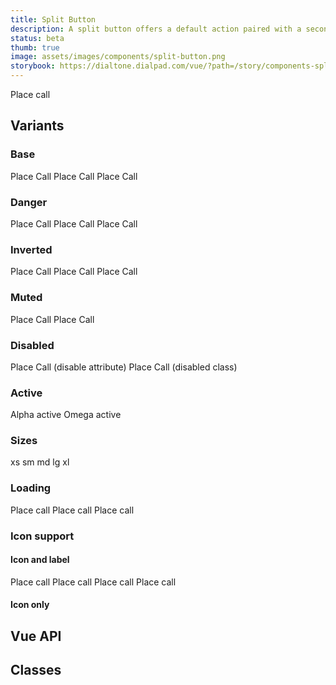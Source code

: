 ```yaml
---
title: Split Button
description: A split button offers a default action paired with a secondary action to reveal alternate, but related actions.
status: beta
thumb: true
image: assets/images/components/split-button.png
storybook: https://dialtone.dialpad.com/vue/?path=/story/components-split-button--default
---
```


<code-well-header>
  <dt-split-button
    omega-tooltip-text="More calling options"
  >
    Place call
    <template #dropdownList>
      <dt-list-item role="menuitem" navigation-type="arrow-keys"> Option 1 </dt-list-item>
      <dt-list-item role="menuitem" navigation-type="arrow-keys"> Option 2 </dt-list-item>
      <dt-list-item role="menuitem" navigation-type="arrow-keys"> Option 3 </dt-list-item>
    </template>
  </dt-split-button>
</code-well-header>

## Variants

### Base

<code-well-header>
  <dt-stack direction="row" gap="400">
      <dt-split-button omega-tooltip-text="More calling options"> Place Call </dt-split-button>
      <dt-split-button importance="outlined" omega-tooltip-text="More calling options"> Place Call </dt-split-button>
      <dt-split-button importance="clear" omega-tooltip-text="More calling options"> Place Call </dt-split-button>
  </dt-stack>
</code-well-header>

<code-example-tabs
htmlCode='
<span class="d-split-btn">
  <button class="base-button__button d-btn d-btn--primary d-split-btn__alpha d-split-btn__alpha--md" type="button">
    <span class="d-btn__label base-button__label"> Place Call </span>
  </button>
  <button class="base-button__button d-btn d-btn--primary d-btn--icon-only d-split-btn__omega d-split-btn__omega--md" type="button">
    <span class="base-button__icon d-btn__icon d-btn__icon--left">...</span>
  </button>
</span>
<span class="d-split-btn">
  <button class="base-button__button d-btn d-btn--outlined d-split-btn__alpha d-split-btn__alpha--md" type="button">
    <span class="d-btn__label base-button__label"> Place Call </span>
  </button>
  <button class="base-button__button d-btn d-btn--outlined d-btn--icon-only d-split-btn__omega d-split-btn__omega--md" type="button">
    <span class="base-button__icon d-btn__icon d-btn__icon--left">...</span>
  </button>
</span>
<span class="d-split-btn">
  <button class="base-button__button d-btn d-split-btn__alpha d-split-btn__alpha--md" type="button">
    <span class="d-btn__label base-button__label"> Place Call </span>
  </button>
  <button class="base-button__button d-btn d-btn--icon-only d-split-btn__omega d-split-btn__omega--md" type="button">
    <span class="base-button__icon d-btn__icon d-btn__icon--left">...</span>
  </button>
</span>
'
vueCode='
<dt-split-button omega-tooltip-text="More calling options"> Place Call </dt-button>
<dt-split-button importance="outlined" omega-tooltip-text="More calling options"> Place Call </dt-button>
<dt-split-button importance="clear" omega-tooltip-text="More calling options"> Place Call </dt-button>
'
showHtmlWarning />

### Danger

<code-well-header>
  <dt-stack direction="row" gap="400">
      <dt-split-button kind="danger" omega-tooltip-text="More calling options"> Place Call </dt-split-button>
      <dt-split-button importance="outlined" kind="danger" omega-tooltip-text="More calling options"> Place Call </dt-split-button>
      <dt-split-button importance="clear" kind="danger" omega-tooltip-text="More calling options"> Place Call </dt-split-button>
  </dt-stack>
</code-well-header>

<code-example-tabs
htmlCode='
<span class="d-split-btn">
  <button class="base-button__button d-btn d-btn--primary d-btn--danger d-split-btn__alpha d-split-btn__alpha--md" type="button">
    <span class="d-btn__label base-button__label"> Place Call </span>
  </button>
  <button class="base-button__button d-btn d-btn--primary d-btn--danger d-btn--icon-only d-split-btn__omega d-split-btn__omega--md" type="button">
    <span class="base-button__icon d-btn__icon d-btn__icon--left">...</span>
  </button>
</span>
<span class="d-split-btn">
  <button class="base-button__button d-btn d-btn--outlined d-btn--danger d-split-btn__alpha d-split-btn__alpha--md" type="button">
    <span class="d-btn__label base-button__label"> Place Call </span>
  </button>
  <button class="base-button__button d-btn d-btn--outlined d-btn--danger d-btn--icon-only d-split-btn__omega d-split-btn__omega--md" type="button">
    <span class="base-button__icon d-btn__icon d-btn__icon--left">...</span>
  </button>
</span>
<span class="d-split-btn">
  <button class="base-button__button d-btn d-btn--danger d-split-btn__alpha d-split-btn__alpha--md" type="button">
    <span class="d-btn__label base-button__label"> Place Call </span>
  </button>
  <button class="base-button__button d-btn d-btn--danger d-btn--icon-only d-split-btn__omega d-split-btn__omega--md" type="button">
    <span class="base-button__icon d-btn__icon d-btn__icon--left">...</span>
  </button>
</span>
'
vueCode='
<dt-split-button kind="danger" omega-tooltip-text="More calling options"> Place Call </dt-button>
<dt-split-button importance="outlined" kind="danger" omega-tooltip-text="More calling options"> Place Call </dt-button>
<dt-split-button importance="clear" kind="danger" omega-tooltip-text="More calling options"> Place Call </dt-button>
'
showHtmlWarning />

### Inverted

<code-well-header bgclass="d-bgc-contrast">
  <dt-stack direction="row" gap="400">
      <dt-split-button kind="inverted" omega-tooltip-text="More calling options"> Place Call </dt-split-button>
      <dt-split-button importance="outlined" kind="inverted" omega-tooltip-text="More calling options"> Place Call </dt-split-button>
      <dt-split-button importance="clear" kind="inverted" omega-tooltip-text="More calling options"> Place Call </dt-split-button>
  </dt-stack>
</code-well-header>

<code-example-tabs
htmlCode='
<span class="d-split-btn">
  <button class="base-button__button d-btn d-btn--primary d-btn--inverted d-split-btn__alpha d-split-btn__alpha--md" type="button">
    <span class="d-btn__label base-button__label"> Place Call </span>
  </button>
  <button class="base-button__button d-btn d-btn--primary d-btn--inverted d-btn--icon-only d-split-btn__omega d-split-btn__omega--md" type="button">
    <span class="base-button__icon d-btn__icon d-btn__icon--left">...</span>
  </button>
</span>
<span class="d-split-btn">
  <button class="base-button__button d-btn d-btn--outlined d-btn--inverted d-split-btn__alpha d-split-btn__alpha--md" type="button">
    <span class="d-btn__label base-button__label"> Place Call </span>
  </button>
  <button class="base-button__button d-btn d-btn--outlined d-btn--inverted d-btn--icon-only d-split-btn__omega d-split-btn__omega--md" type="button">
    <span class="base-button__icon d-btn__icon d-btn__icon--left">...</span>
  </button>
</span>
<span class="d-split-btn">
  <button class="base-button__button d-btn d-btn--inverted d-split-btn__alpha d-split-btn__alpha--md" type="button">
    <span class="d-btn__label base-button__label"> Place Call </span>
  </button>
  <button class="base-button__button d-btn d-btn--inverted d-btn--icon-only d-split-btn__omega d-split-btn__omega--md" type="button">
    <span class="base-button__icon d-btn__icon d-btn__icon--left">...</span>
  </button>
</span>
'
vueCode='
<dt-split-button kind="inverted" omega-tooltip-text="More calling options"> Place Call </dt-split-button>
<dt-split-button importance="outlined" kind="inverted" omega-tooltip-text="More calling options"> Place Call </dt-split-button>
<dt-split-button importance="clear" kind="inverted" omega-tooltip-text="More calling options"> Place Call </dt-split-button>
'
showHtmlWarning />

### Muted

<code-well-header>
  <dt-stack direction="row" gap="400">
      <dt-split-button importance="outlined" kind="muted" omega-tooltip-text="More calling options"> Place Call </dt-split-button>
      <dt-split-button importance="clear" kind="muted" omega-tooltip-text="More calling options"> Place Call </dt-split-button>
  </dt-stack>
</code-well-header>

<code-example-tabs
htmlCode='
<span class="d-split-btn">
  <button class="base-button__button d-btn d-btn--outlined d-btn--muted d-split-btn__alpha d-split-btn__alpha--md" type="button">
    <span class="d-btn__label base-button__label"> Place Call </span>
  </button>
  <button class="base-button__button d-btn d-btn--outlined d-btn--muted d-btn--icon-only d-split-btn__omega d-split-btn__omega--md" type="button">
    <span class="base-button__icon d-btn__icon d-btn__icon--left">...</span>
  </button>
</span>
<span class="d-split-btn">
  <button class="base-button__button d-btn d-btn--muted d-split-btn__alpha d-split-btn__alpha--md" type="button">
    <span class="d-btn__label base-button__label"> Place Call </span>
  </button>
  <button class="base-button__button d-btn d-btn--muted d-btn--icon-only d-split-btn__omega d-split-btn__omega--md" type="button">
    <span class="base-button__icon d-btn__icon d-btn__icon--left">...</span>
  </button>
</span>
'
vueCode='
<dt-split-button importance="outlined" kind="muted" omega-tooltip-text="More calling options"> Place Call </dt-split-button>
<dt-split-button importance="clear" kind="muted" omega-tooltip-text="More calling options"> Place Call </dt-split-button>
'
showHtmlWarning />

### Disabled

<code-well-header>
  <dt-stack direction="row" gap="400">
      <dt-split-button disabled omega-tooltip-text="More calling options"> Place Call (disable attribute)</dt-split-button>
      <span class="d-c-not-allowed">
        <dt-split-button class="d-btn--disabled" omega-tooltip-text="More calling options"> Place Call (disabled class) </dt-split-button>
      </span>
  </dt-stack>
</code-well-header>

<code-example-tabs
htmlCode='
<span class="d-split-btn">
  <button class="base-button__button d-btn d-btn--primary d-split-btn__alpha d-split-btn__alpha--md" type="button" disabled>
    <span class="d-btn__label base-button__label"> Place Call </span>
  </button>
  <button class="base-button__button d-btn d-btn--primary d-btn--icon-only d-split-btn__omega d-split-btn__omega--md" type="button" disabled>
    <span class="base-button__icon d-btn__icon d-btn__icon--left">...</span>
  </button>
</span>
<span class="d-split-btn">
  <button class="base-button__button d-btn d-btn--primary d-split-btn__alpha d-split-btn__alpha--md d-btn--disabled" type="button">
    <span class="d-btn__label base-button__label"> Place Call </span>
  </button>
  <button class="base-button__button d-btn d-btn--primary d-btn--icon-only d-split-btn__omega d-split-btn__omega--md d-btn--disabled" type="button">
    <span class="base-button__icon d-btn__icon d-btn__icon--left">...</span>
  </button>
</span>
'
vueCode='
<dt-split-button disabled> Place Call (disable attribute)</dt-split-button>
<span class="d-c-not-allowed">
  <dt-split-button class="d-btn--disabled"> Place Call (disabled class) </dt-split-button>
</span>
'
showHtmlWarning />

### Active

<code-well-header>
  <dt-stack direction="row" gap="400">
    <dt-split-button alpha-active omega-tooltip-text="More calling options"> Alpha active </dt-split-button>
    <dt-split-button omega-active omega-tooltip-text="More calling options"> Omega active </dt-split-button>
  </dt-stack>
</code-well-header>

<code-example-tabs
htmlCode='
<span class="d-split-btn">
  <button class="base-button__button d-btn d-btn--primary d-btn--active d-split-btn__alpha d-split-btn__alpha--md" type="button">
    <span class="d-btn__label base-button__label"> Place Call </span>
  </button>
  <button class="base-button__button d-btn d-btn--primary d-btn--icon-only d-split-btn__omega d-split-btn__omega--md" type="button">
    <span class="base-button__icon d-btn__icon d-btn__icon--left">...</span>
  </button>
</span>
<span class="d-split-btn">
  <button class="base-button__button d-btn d-btn--primary d-split-btn__alpha d-split-btn__alpha--md" type="button">
    <span class="d-btn__label base-button__label"> Place Call </span>
  </button>
  <button class="base-button__button d-btn d-btn--primary d-btn--active d-btn--icon-only d-split-btn__omega d-split-btn__omega--md" type="button">
    <span class="base-button__icon d-btn__icon d-btn__icon--left">...</span>
  </button>
</span>
<span class="d-split-btn">
  <button class="base-button__button d-btn d-btn--primary d-btn--active d-split-btn__alpha d-split-btn__alpha--md" type="button">
    <span class="d-btn__label base-button__label"> Place Call </span>
  </button>
  <button class="base-button__button d-btn d-btn--primary d-btn--active d-btn--icon-only d-split-btn__omega d-split-btn__omega--md" type="button">
    <span class="base-button__icon d-btn__icon d-btn__icon--left">...</span>
  </button>
</span>
'
vueCode='
<dt-split-button alpha-active omega-tooltip-text="More calling options"> Alpha active </dt-split-button>
<dt-split-button omega-active omega-tooltip-text="More calling options"> Omega active </dt-split-button>
'
showHtmlWarning />

### Sizes

<code-well-header>
  <dt-stack direction="row" gap="400">
    <dt-split-button size="xs" omega-tooltip-text="More calling options"> xs </dt-split-button>
    <dt-split-button size="sm" omega-tooltip-text="More calling options"> sm </dt-split-button>
    <dt-split-button size="md" omega-tooltip-text="More calling options"> md </dt-split-button>
    <dt-split-button size="lg" omega-tooltip-text="More calling options"> lg </dt-split-button>
    <dt-split-button size="xl" omega-tooltip-text="More calling options"> xl </dt-split-button>
  </dt-stack>
</code-well-header>

<code-example-tabs
htmlCode='
<span class="d-split-btn">
  <button class="base-button__button d-btn d-btn--primary d-btn--xs d-split-btn__alpha d-split-btn__alpha--xs" type="button">
    <span class="d-btn__label base-button__label"> Place Call </span>
  </button>
  <button class="base-button__button d-btn d-btn--primary d-btn--xs d-btn--icon-only d-split-btn__omega d-split-btn__omega--xs" type="button">
    <span class="base-button__icon d-btn__icon d-btn__icon--left">...</span>
  </button>
</span>
<span class="d-split-btn">
  <button class="base-button__button d-btn d-btn--primary d-btn--sm d-split-btn__alpha d-split-btn__alpha--sm" type="button">
    <span class="d-btn__label base-button__label"> Place Call </span>
  </button>
  <button class="base-button__button d-btn d-btn--primary d-btn--sm d-btn--icon-only d-split-btn__omega d-split-btn__omega--sm" type="button">
    <span class="base-button__icon d-btn__icon d-btn__icon--left">...</span>
  </button>
</span>
<span class="d-split-btn">
  <button class="base-button__button d-btn d-btn--primary d-split-btn__alpha d-split-btn__alpha--md" type="button">
    <span class="d-btn__label base-button__label"> Place Call </span>
  </button>
  <button class="base-button__button d-btn d-btn--primary d-btn--icon-only d-split-btn__omega d-split-btn__omega--md" type="button">
    <span class="base-button__icon d-btn__icon d-btn__icon--left">...</span>
  </button>
</span>
<span class="d-split-btn">
  <button class="base-button__button d-btn d-btn--primary d-btn--lg d-split-btn__alpha d-split-btn__alpha--lg" type="button">
    <span class="d-btn__label base-button__label"> Place Call </span>
  </button>
  <button class="base-button__button d-btn d-btn--primary d-btn--lg d-btn--icon-only d-split-btn__omega d-split-btn__omega--lg" type="button">
    <span class="base-button__icon d-btn__icon d-btn__icon--left">...</span>
  </button>
</span>
<span class="d-split-btn">
  <button class="base-button__button d-btn d-btn--primary d-btn--xl d-split-btn__alpha d-split-btn__alpha--xl" type="button">
    <span class="d-btn__label base-button__label"> Place Call </span>
  </button>
  <button class="base-button__button d-btn d-btn--primary d-btn--xl d-btn--icon-only d-split-btn__omega d-split-btn__omega--xl" type="button">
    <span class="base-button__icon d-btn__icon d-btn__icon--left">...</span>
  </button>
</span>
'
vueCode='
<dt-split-button size="xs" omega-tooltip-text="More calling options"> xs </dt-split-button>
<dt-split-button size="sm" omega-tooltip-text="More calling options"> sm </dt-split-button>
<dt-split-button size="md" omega-tooltip-text="More calling options"> md </dt-split-button>
<dt-split-button size="lg" omega-tooltip-text="More calling options"> lg </dt-split-button>
<dt-split-button size="xl" omega-tooltip-text="More calling options"> xl </dt-split-button>
'
showHtmlWarning />

### Loading

<code-well-header>
  <dt-stack direction="row" gap="400">
    <dt-split-button alpha-loading omega-tooltip-text="More calling options"> Place call </dt-split-button>
    <dt-split-button alpha-loading importance="outlined" omega-tooltip-text="More calling options"> Place call </dt-split-button>
    <dt-split-button alpha-loading importance="clear" omega-tooltip-text="More calling options"> Place call </dt-split-button>
  </dt-stack>
</code-well-header>

<code-example-tabs
htmlCode='
<span class="d-split-btn">
  <button class="base-button__button d-btn d-btn--primary d-btn--loading d-split-btn__alpha d-split-btn__alpha--md" type="button">
    <span class="d-btn__label base-button__label"> Place Call </span>
  </button>
  <button class="base-button__button d-btn d-btn--primary d-btn--icon-only d-split-btn__omega d-split-btn__omega--md" type="button">
    <span class="base-button__icon d-btn__icon d-btn__icon--left">...</span>
  </button>
</span>
<span class="d-split-btn">
  <button class="base-button__button d-btn d-btn--outlined d-btn--loading d-split-btn__alpha d-split-btn__alpha--md" type="button">
    <span class="d-btn__label base-button__label"> Place Call </span>
  </button>
  <button class="base-button__button d-btn d-btn--outlined d-btn--icon-only d-split-btn__omega d-split-btn__omega--md" type="button">
    <span class="base-button__icon d-btn__icon d-btn__icon--left">...</span>
  </button>
</span>
<span class="d-split-btn">
  <button class="base-button__button d-btn d-btn--loading d-split-btn__alpha d-split-btn__alpha--md" type="button">
    <span class="d-btn__label base-button__label"> Place Call </span>
  </button>
  <button class="base-button__button d-btn d-btn--icon-only d-split-btn__omega d-split-btn__omega--md" type="button">
    <span class="base-button__icon d-btn__icon d-btn__icon--left">...</span>
  </button>
</span>
'
vueCode='
<dt-split-button alpha-loading omega-tooltip-text="More calling options"> Place call </dt-split-button>
<dt-split-button alpha-loading importance="outlined" omega-tooltip-text="More calling options"> Place call </dt-split-button>
<dt-split-button alpha-loading importance="clear" omega-tooltip-text="More calling options"> Place call </dt-split-button>
'
showHtmlWarning />

### Icon support

#### Icon and label

<code-well-header>
  <dt-stack direction="row" gap="400">
    <dt-split-button importance="outlined" omega-tooltip-text="More calling options">
      <template #alphaIcon="{ size }">
        <dt-icon name="phone" :size="size" />
      </template>
      Place call
    </dt-split-button>
    <dt-split-button importance="outlined" alpha-icon-position="top" omega-tooltip-text="More calling options">
      <template #alphaIcon="{ size }">
        <dt-icon name="phone" :size="size" />
      </template>
      Place call
    </dt-split-button>
    <dt-split-button importance="outlined" alpha-icon-position="right" omega-tooltip-text="More calling options">
      <template #alphaIcon="{ size }">
        <dt-icon name="phone" :size="size" />
      </template>
      Place call
    </dt-split-button>
    <dt-split-button importance="outlined" alpha-icon-position="bottom" omega-tooltip-text="More calling options">
      <template #alphaIcon="{ size }">
        <dt-icon name="phone" :size="size" />
      </template>
      Place call
    </dt-split-button>
  </dt-stack>
</code-well-header>

<code-example-tabs
htmlCode='
<span class="d-split-btn">
  <button class="base-button__button d-btn d-btn--outlined d-split-btn__alpha d-split-btn__alpha--md" type="button">
    <span class="base-button__icon d-btn__icon d-btn__icon--left">
      <svg class="d-icon--size-300 d-icon">...</svg>
    </span>
    <span class="d-btn__label base-button__label"> Place Call </span>
  </button>
  <button class="base-button__button d-btn d-btn--outlined d-btn--icon-only d-split-btn__omega d-split-btn__omega--md" type="button">
    <span class="base-button__icon d-btn__icon d-btn__icon--left">...</span>
  </button>
</span>
<span class="d-split-btn">
  <button class="base-button__button d-btn d-btn--outlined d-split-btn__alpha d-split-btn__alpha--md" type="button">
    <span class="base-button__icon d-btn__icon d-btn__icon--top">
      <svg class="d-icon--size-300 d-icon">...</svg>
    </span>
    <span class="d-btn__label base-button__label"> Place Call </span>
  </button>
  <button class="base-button__button d-btn d-btn--outlined d-btn--icon-only d-split-btn__omega d-split-btn__omega--md" type="button">
    <span class="base-button__icon d-btn__icon d-btn__icon--left">...</span>
  </button>
</span>
<span class="d-split-btn">
  <button class="base-button__button d-btn d-btn--outlined d-split-btn__alpha d-split-btn__alpha--md" type="button">
    <span class="base-button__icon d-btn__icon d-btn__icon--right">
      <svg class="d-icon--size-300 d-icon">...</svg>
    </span>
    <span class="d-btn__label base-button__label"> Place Call </span>
  </button>
  <button class="base-button__button d-btn d-btn--outlined d-btn--icon-only d-split-btn__omega d-split-btn__omega--md" type="button">
    <span class="base-button__icon d-btn__icon d-btn__icon--left">...</span>
  </button>
</span>
<span class="d-split-btn">
  <button class="base-button__button d-btn d-btn--outlined d-split-btn__alpha d-split-btn__alpha--md" type="button">
    <span class="base-button__icon d-btn__icon d-btn__icon--bottom">
      <svg class="d-icon--size-300 d-icon">...</svg>
    </span>
    <span class="d-btn__label base-button__label"> Place Call </span>
  </button>
  <button class="base-button__button d-btn d-btn--outlined d-btn--icon-only d-split-btn__omega d-split-btn__omega--md" type="button">
    <span class="base-button__icon d-btn__icon d-btn__icon--left">...</span>
  </button>
</span>
'
vueCode='
<dt-split-button importance="outlined" omega-tooltip-text="More calling options">
  <template #alphaIcon="{ size }">
    <dt-icon name="phone" :size="size" />
  </template>
  Place call
</dt-split-button>
<dt-split-button importance="outlined" alpha-icon-position="top" omega-tooltip-text="More calling options">
  <template #alphaIcon="{ size }">
    <dt-icon name="phone" :size="size" />
  </template>
  Place call
</dt-split-button>
<dt-split-button importance="outlined" alpha-icon-position="right" omega-tooltip-text="More calling options">
  <template #alphaIcon="{ size }">
    <dt-icon name="phone" :size="size" />
  </template>
  Place call
</dt-split-button>
<dt-split-button importance="outlined" alpha-icon-position="bottom" omega-tooltip-text="More calling options">
  <template #alphaIcon="{ size }">
    <dt-icon name="phone" :size="size" />
  </template>
  Place call
</dt-split-button>
'
showHtmlWarning />

#### Icon only

<code-well-header>
  <dt-stack direction="row" gap="400">
    <dt-split-button omega-tooltip-text="More calling options" alpha-tooltip-text="Place call">
      <template #alphaIcon="{ size }">
        <dt-icon name="phone" :size="size" />
      </template>
    </dt-split-button>
    <dt-split-button importance="outlined" kind="muted" omega-tooltip-text="More calling options" alpha-tooltip-text="Place call">
      <template #alphaIcon="{ size }">
        <dt-icon name="phone" :size="size" />
      </template>
    </dt-split-button>
    <dt-split-button importance="clear" kind="danger" omega-tooltip-text="More calling options" alpha-tooltip-text="Place call">
      <template #alphaIcon="{ size }">
        <dt-icon name="phone" :size="size" />
      </template>
    </dt-split-button>
  </dt-stack>
</code-well-header>

<code-example-tabs
htmlCode='
<span class="d-split-btn">
  <button class="base-button__button d-btn d-btn--primary d-split-btn__alpha d-split-btn__alpha--md" type="button">
    <span class="base-button__icon d-btn__icon d-btn__icon--left">
      <svg class="d-icon--size-300 d-icon">...</svg>
    </span>
  </button>
  <button class="base-button__button d-btn d-btn--outlined d-btn--icon-only d-split-btn__omega d-split-btn__omega--md" type="button">
    <span class="base-button__icon d-btn__icon d-btn__icon--left">...</span>
  </button>
</span>
<span class="d-split-btn">
  <button class="base-button__button d-btn d-btn--outlined d-split-btn__alpha d-split-btn__alpha--md" type="button">
    <span class="base-button__icon d-btn__icon d-btn__icon--left">
      <svg class="d-icon--size-300 d-icon">...</svg>
    </span>
  </button>
  <button class="base-button__button d-btn d-btn--outlined d-btn--icon-only d-split-btn__omega d-split-btn__omega--md" type="button">
    <span class="base-button__icon d-btn__icon d-btn__icon--left">...</span>
  </button>
</span>
<span class="d-split-btn">
  <button class="base-button__button d-btn d-btn--danger d-split-btn__alpha d-split-btn__alpha--md" type="button">
    <span class="base-button__icon d-btn__icon d-btn__icon--left">
      <svg class="d-icon--size-300 d-icon">...</svg>
    </span>
  </button>
  <button class="base-button__button d-btn d-btn--outlined d-btn--icon-only d-split-btn__omega d-split-btn__omega--md" type="button">
    <span class="base-button__icon d-btn__icon d-btn__icon--left">...</span>
  </button>
</span>
'
vueCode='
<dt-split-button omega-tooltip-text="More calling options" alpha-tooltip-text="Place call">
  <template #alphaIcon="{ size }">
    <dt-icon name="phone" :size="size" />
  </template>
</dt-split-button>
<dt-split-button importance="outlined" kind="muted" omega-tooltip-text="More calling options" alpha-tooltip-text="Place call">
  <template #alphaIcon="{ size }">
    <dt-icon name="phone" :size="size" />
  </template>
</dt-split-button>
<dt-split-button importance="clear" kind="danger" omega-tooltip-text="More calling options" alpha-tooltip-text="Place call">
  <template #alphaIcon="{ size }">
    <dt-icon name="phone" :size="size" />
  </template>
</dt-split-button>
'
showHtmlWarning />

<code-well-header bgclass="d-bgc-contrast">
  <dt-stack direction="row" gap="400">
    <dt-split-button kind="inverted" omega-tooltip-text="More calling options" alpha-tooltip-text="Place call">
      <template #alphaIcon="{ size }">
        <dt-icon name="phone" :size="size" />
      </template>
    </dt-split-button>
    <dt-split-button importance="outlined" kind="inverted" omega-tooltip-text="More calling options" alpha-tooltip-text="Place call">
      <template #alphaIcon="{ size }">
        <dt-icon name="phone" :size="size" />
      </template>
    </dt-split-button>
    <dt-split-button importance="clear" kind="inverted" omega-tooltip-text="More calling options" alpha-tooltip-text="Place call">
      <template #alphaIcon="{ size }">
        <dt-icon name="phone" :size="size" />
      </template>
    </dt-split-button>
  </dt-stack>
</code-well-header>

<code-example-tabs
htmlCode='
<span class="d-split-btn">
  <button class="base-button__button d-btn d-btn--primary d-btn--inverted d-split-btn__alpha d-split-btn__alpha--md" type="button">
    <span class="base-button__icon d-btn__icon d-btn__icon--left">
      <svg class="d-icon--size-300 d-icon">...</svg>
    </span>
  </button>
  <button class="base-button__button d-btn d-btn--primary d-btn--inverted d-btn--icon-only d-split-btn__omega d-split-btn__omega--md" type="button">
    <span class="base-button__icon d-btn__icon d-btn__icon--left">...</span>
  </button>
</span>
<span class="d-split-btn">
  <button class="base-button__button d-btn d-btn--outlined d-btn--inverted d-split-btn__alpha d-split-btn__alpha--md" type="button">
    <span class="base-button__icon d-btn__icon d-btn__icon--left">
      <svg class="d-icon--size-300 d-icon">...</svg>
    </span>
  </button>
  <button class="base-button__button d-btn d-btn--outlined d-btn--inverted d-btn--icon-only d-split-btn__omega d-split-btn__omega--md" type="button">
    <span class="base-button__icon d-btn__icon d-btn__icon--left">...</span>
  </button>
</span>
<span class="d-split-btn">
  <button class="base-button__button d-btn d-btn--inverted d-split-btn__alpha d-split-btn__alpha--md" type="button">
    <span class="base-button__icon d-btn__icon d-btn__icon--left">
      <svg class="d-icon--size-300 d-icon">...</svg>
    </span>
  </button>
  <button class="base-button__button d-btn d-btn--inverted d-btn--icon-only d-split-btn__omega d-split-btn__omega--md" type="button">
    <span class="base-button__icon d-btn__icon d-btn__icon--left">...</span>
  </button>
</span>
'
vueCode='
<dt-split-button kind="inverted" omega-tooltip-text="More calling options" alpha-tooltip-text="Place call">
  <template #alphaIcon="{ size }">
    <dt-icon name="phone" :size="size" />
  </template>
</dt-split-button>
<dt-split-button importance="outlined" kind="inverted" omega-tooltip-text="More calling options" alpha-tooltip-text="Place call">
  <template #alphaIcon="{ size }">
    <dt-icon name="phone" :size="size" />
  </template>
</dt-split-button>
<dt-split-button importance="clear" kind="inverted" omega-tooltip-text="More calling options" alpha-tooltip-text="Place call">
  <template #alphaIcon="{ size }">
    <dt-icon name="phone" :size="size" />
  </template>
</dt-split-button>
'
showHtmlWarning />

## Vue API

<component-vue-api component-name="splitButton" />

## Classes

<component-class-table component-name="split-button" />
